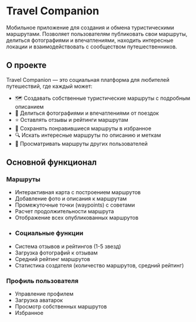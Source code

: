 # Travel Companion
Мобильное приложение для создания и обмена туристическими маршрутами. Позволяет пользователям публиковать свои маршруты, делиться фотографиями и впечатлениями, находить интересные локации и взаимодействовать с сообществом путешественников.

## О проекте

Travel Companion — это социальная платформа для любителей путешествий, где каждый может:
- 🗺️ Создавать собственные туристические маршруты с подробным описанием
- 📸 Делиться фотографиями и впечатлениями от поездок
- ⭐ Оставлять отзывы и рейтинги маршрутам
- 💾 Сохранять понравившиеся маршруты в избранное
- 🔍 Искать интересные маршруты по описанию и меткам
- 👥 Просматривать маршруты других пользователей

## Основной функционал

### Маршруты
- Интерактивная карта с построением маршрутов
- Добавление фото и описания к маршрутам
- Промежуточные точки (waypoints) с советами
- Расчет продолжительности маршрута
- Отображение всех опубликованных маршрутов
- ### Социальные функции
- Система отзывов и рейтингов (1-5 звезд)
- Загрузка фотографий к отзывам
- Средний рейтинг маршрутов
- Статистика создателя (количество маршрутов, средний рейтинг)

### Профиль пользователя
- Управление профилем
- Загрузка аватарок
- Просмотр собственных маршрутов
- Избранное
